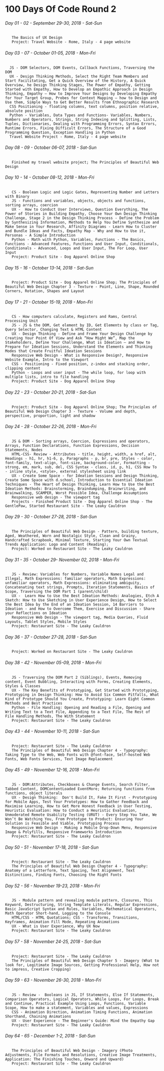 # 100 Days Of Code Round 2
###### Day 01 - 02 - September 29-30, 2018  - Sat-Sun
       The Basics of UX Design
       Project: Travel Website - Rome, Italy - 4 page website 
###### Day 03 - 07 - October 01-05, 2018 - Mon-Fri  
      JS - DOM Selectors, DOM Events, Callback Functions, Traversing the DOM
      UX - Design Thinking Methods, Select the Right Team Members and Start Facilitating, Get a Quick Overview of the History, A Quick Overview, he Design Thinking Stages, The Power of Empathy, Getting Started with Empathy, How to Develop an Empathic Approach in Design Thinking, Empathy – How to Improve Your Designs by Developing Empathy for Your Target Group, Probes for Context Mapping – how to Design and Use them, Simple Ways to Get Better Results from Ethnographic Research
      CSS Positioning - floating columns, text columns, position relative, absolute position
      Python - Variables, Data Types and Functions- Variables, Numbers, Numbers and Operators, Strings, String Indexing and Splitting, Lists, Tuples, Dictionaries, Dealing with Programming Errors, Syntax Errors, Runtime Errors, Fixing Difficult Errors, The Structure of a Good Programming Question, Exception Handling in Python
      Travel Website Project - Rome, Italy - 4 page website 
###### Day 08 - 09 - October 06-07, 2018 - Sat-Sun
       Finished my travel website project; The Principles of Beautiful Web Design 
###### Day 10 - 14 - October 08-12, 2018 - Mon-Fri
       CS - Boolean Logic and Logic Gates, Representing Number and Letters with Binary
       JS - Functions and variables, objects, objects and functions, sorting arrays, coercion
       UX -  How to Conduct User Interviews, Question Everything, The Power of Stories in Building Empathy, Choose Your Own Design Thinking Challenge, Stage 2 in the Design Thinking Process - Define the Problem by Synthesizing Information, Methods to Help You Define Synthesize and Make Sense in Your Research, Affinity Diagrams - Learn How to Cluster and Bundle Ideas and Facts, Empathy Map - Why and How to Use it, Personas - A Simple Introduction
       Python - Math with Python, Variables, Functions - The Basics, Functions - Advanced Features, Functions and User Input, Conditionals, Conditionals - Advanced, Loops and User Input, The For Loop, User Input
       Project: Product Site - Dog Apparel Online Shop
###### Day 15 - 16 - October 13-14, 2018 - Sat-Sun 
       Project: Product Site - Dog Apparel Online Shop; The Principles of Beautiful Web Design Chapter 3 - Texture - Point, Line, Shape, Rounded Corners, Rotation, Shapes and Layout
###### Day 17 - 21 - October 15-19, 2018 - Mon-Fri
       CS - How computers calculate, Registers and Rams, Central Processing Unit
       JS - JS & the DOM, Get element by ID, Get Elements by class or Tag, Query Selector, Changing Text & HTML Content
       UX - Design Thinking - Define and Frame Your Design Challenge by Creating Your Point Of View and Ask “How Might We”, Map the Stakeholders, Define Your Challenge, What is Ideation – and How to Prepare for Ideation Sessions, Understand the Elements and Thinking Modes that Create Fruitful Ideation Sessions
       Responsive Web Design - What is Responsive Design?, Responsive Website Example, Intro to the Viewport
       CSS - Positioning - Fixed position, z-index and stacking order, clipping content
       Python - Loops and user input - The while loop, for loop with multiple lists, intro to file handling
       Project: Product Site - Dog Apparel Online Shop
###### Day 22 - 23 - October 20-21, 2018 - Sat-Sun 
       Project: Product Site - Dog Apparel Online Shop; The Principles of Beautiful Web Design Chapter 3 - Texture - Volume and depth, perspective, proportion, light and shadow
###### Day 24 - 28 - October 22-26, 2018 - Mon-Fri
       JS & DOM - Sorting arrays, Coercion, Expressions and operators, Arrays, Function Declarations, Function Expressions, Decision Statements, Nodes
       HTML-CSS- Review - Attributes - title, height, width, a href, alt, Headings - h1, hr, h1-6, p, Paragraphs - p, br, pre, Styles - color, font-family, text-align, font-size, background-color, Formatting - strong, em, mark, sub, del, CSS Syntax - class, id, p, h1, CSS How To - inline style, <style>, external stylesheet using link
       UX - Create Some Space - for Ideation Sessions and Design Thinking, Create Some Space with d.school, Introduction to Essential Ideation Techniques - The Heart of Design Thinking, Learn How to Use the Best Ideation Methods: Brainstorming, Braindumping, Brainwriting, and Brainwalking, SCAMPER, Worst Possible Idea, Challenge Assumptions
       Responsive web design - The viewport tag
       Projects - Finished Product Site - Dog Apparel Online Shop - The GentlePaw, Started Restaurant Site - The Leaky Cauldron
###### Day 29 - 30 - October 27-28, 2018 - Sat-Sun
       The Principles of Beautiful Web Design - Pattern, building texture, Aged, Weathered, Worn and Nostalgic Style, Clean and Grainy, Handcrafted Scrapbook, Minimal Texture, Starting Your Own Textual Trends Application: Logo and Content (Reading); 
       Project: Worked on Restaurant Site - The Leaky Cauldron
###### Day 31 - 35 - October 29- November 02, 2018 - Mon-Fri
       JS - Review: Variables for Numbers, Variable Names Legal and Illegal, Math Expressions: familiar operators, Math Expressions: unfamiliar operators, Math Expressions: eliminating ambiguity, Concatenating text strings, Prompts, Iteration Statements, Basics of Scope, Traversing the DOM Part 1 (parent/child)
       UX -  Learn How to Use the Best Ideation Methods: Analogies, Etch A Sketch: How to Use Sketching in User Experience Design, How to Select the Best Idea by the End of an Ideation Session, 14 Barriers to Ideation - and How to Overcome Them, Exercise and Discussion - Share your Reflections on Ideation 
       Responsive Web Design - The viewport tag, Media Queries, Fluid Layouts, Tablet Styles, Mobile Styles
       Project: Restaurant Site - The Leaky Cauldron
###### Day 36 - 37 - October 27-28, 2018 - Sat-Sun
       Project: Worked on Restaurant Site - The Leaky Cauldron
###### Day 38 - 42 - November 05-09, 2018 - Mon-Fri
       JS - Traversing the DOM Part 2 (Siblings), Events, Removing content, Event Bubbling, Interacting with Forms, Creating Elements, Styles & Classes
       UX - The Key Benefits of Prototyping, Get Started with Prototyping, Prototyping in Design Thinking: How to Avoid Six Common Pitfalls, What Kind of Prototype Should You Create, Prototyping: Learn Eight Common Methods and Best Practices
       Python - File Handling: Opening and Reading a File, Opening and Writing Text to a Text File, Appending to a Text File, The Rest of File Handling Methods, The With Statement
       Project: Restaurant Site - The Leaky Cauldron 
 ###### Day 43 - 44 - November 10-11, 2018 - Sat-Sun
       Project: Restaurant Site - The Leaky Cauldron 
       The Principles of Beautiful Web Design Chapter 4 - Typography: Taking Type to the Web, Web Fonts with @font-face, Self-hosted Web Fonts, Web Fonts Services, Text Image Replacement
###### Day 45 - 49 - November 12-16, 2018 - Mon-Fri
       JS - DOM:Attributes, Checkboxes & Change Events, Search Filter, Tabbed Content, DOMContentLoaded EventMore; Returning functions from functions, object literals
       UX - Design Thinking:  Don't Build It, Fake It First - Prototyping for Mobile Apps, Test Your Prototypes: How to Gather Feedback and Maximise Learning, How to Get More Honest Feedback in User Testing, Heuristic Evaluation: How to Conduct a Heuristic Evaluation, Unmoderated Remote Usability Testing (URUT) - Every Step You Take, We Won’t Be Watching You, From Prototype to Product: Ensuring Your Solution is Feasible and Viable, Prototyping Process
       Responsive Web Design - Making a Mobile Drop-Down Menu, Responsive Image & Polyfills, Responsive Frameworks Introduction
       Project: Restaurant Site - The Leaky Cauldron
 ###### Day 50 - 51 - November 17-18, 2018 - Sat-Sun
       Project: Restaurant Site - The Leaky Cauldron 
       The Principles of Beautiful Web Design Chapter 4 - Typography: Anatomy of a Letterform, Text Spacing, Text Alignment, Text Distinctions, Finding Fonts, Choosing the Right Fonts
###### Day 52 - 56 - November 19-23, 2018 - Mon-Fri
       JS - Module pattern and revealing module pattern, Closures, This Keyword, Destructuring, String Template Literals, Regular Expressions, Basic JavaScript Syntax and Rules, Variables, Mathematical Operators, Math Operator Short-hand, Logging to the Console
       HTML/CSS - HTML Quotations; CSS - Transforms, Transitions,  Keyframes, Animation Fill Mode, Repeating Animations
       UX - What is User Experience, Why UX Now
       Project: Restaurant Site - The Leaky Cauldron 
###### Day 57 - 58 - November 24-25, 2018 - Sat-Sun
       Project: Restaurant Site - The Leaky Cauldron 
       The Principles of Beautiful Web Design Chapter 5 - Imagery (What to look for, Legitimate Image Sources, Getting Professional Help, How not to impress, Creative Cropping)
###### Day 59 - 63 - November 26-30, 2018 - Mon-Fri
       JS - Review -  Booleans in JS, If Statements, Else If Statements, Comparison Operators, Logical Operators, While Loops, For Loops, Break and Continue, Practical Example Using Loops, Functions, Variable Scope, How to make a statement, Variables and values, Expressions
       CSS - Animation Direction, Animation Timing Functions, Animation Shorthand, Chaining Animations
       UX - User Experience - The Beginner's Guide: Mind the Empathy Gap
       Project: Restaurant Site - The Leaky Cauldron
###### Day 64 - 65 - December 1-2, 2018 - Sat-Sun       
       The Principles of Beautiful Web Design - Imagery (Photo Adjustments, File Formats and Resolutions, Creative Image Treatments, Application: The Finishing Touches, Onward and Upward)
       Project: Restaurant Site - The Leaky Cauldron
